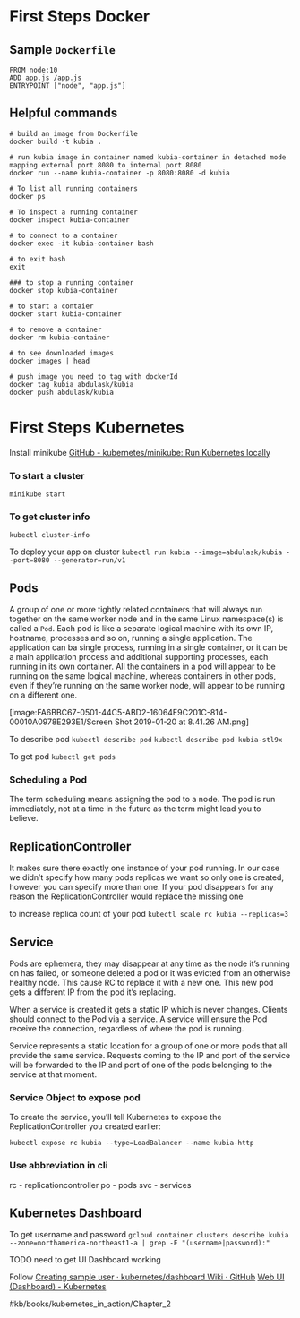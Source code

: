 # First Steps Docker

## Sample  `Dockerfile`

```
FROM node:10
ADD app.js /app.js
ENTRYPOINT ["node", "app.js"]
```

## Helpful commands
```
# build an image from Dockerfile
docker build -t kubia .

# run kubia image in container named kubia-container in detached mode mapping external port 8080 to internal port 8080
docker run --name kubia-container -p 8080:8080 -d kubia

# To list all running containers
docker ps

# To inspect a running container
docker inspect kubia-container

# to connect to a container
docker exec -it kubia-container bash

# to exit bash
exit

### to stop a running container
docker stop kubia-container

# to start a contaier
docker start kubia-container

# to remove a container
docker rm kubia-container

# to see downloaded images
docker images | head

# push image you need to tag with dockerId
docker tag kubia abdulask/kubia
docker push abdulask/kubia
```


# First Steps Kubernetes

Install minikube [GitHub - kubernetes/minikube: Run Kubernetes locally](https://github.com/kubernetes/minikube)

### To start a cluster
`minikube start`

### To get cluster info
`kubectl cluster-info`

To deploy your app on cluster
`kubectl run kubia --image=abdulask/kubia --port=8080 --generator=run/v1`


## Pods
A group of one or more tightly related containers that will always run together on the same worker node and in the same Linux namespace(s) is called a `Pod`. Each pod is like a separate logical machine with its own IP, hostname, processes and so on, running a single application. The application can ba single process, running in a single container, or it can be a main application process and additional supporting processes, each running in its own container. All the containers in a pod will appear to be running on the same logical machine, whereas containers in other pods, even if they’re running on the same worker node, will appear to be running on a different one. 

[image:FA6BBC67-0501-44C5-ABD2-16064E9C201C-814-00010A0978E293E1/Screen Shot 2019-01-20 at 8.41.26 AM.png]


To describe  pod
`kubectl describe pod`
`kubectl describe pod kubia-stl9x`

To get pod
`kubectl get pods`

### Scheduling a Pod
The term scheduling means assigning the pod to a node. The pod is run immediately, not at a time in the future as the term might lead you to believe.

## ReplicationController
It makes sure there exactly one instance of your pod running. In our case we didn’t specify how many pods replicas we want so only one is created, however you can specify more than one. If your pod disappears for any reason the ReplicationController would replace the missing one

to increase replica count of your pod
`kubectl scale rc kubia --replicas=3`

## Service
Pods are ephemera, they may disappear at any time as the node it’s running on has failed, or someone deleted a pod or it was evicted from an otherwise healthy node. This cause RC to replace it with a new one. This new pod gets a different IP from the pod it’s replacing. 

When a service is created it gets a static IP which is never changes. Clients should connect to the Pod via a service. A service will ensure the Pod receive the connection, regardless of where the pod is running.

Service represents a static location for a group of one or more pods that all provide the same service. Requests coming to the IP and port of the service will be forwarded to the IP and port of one of the pods belonging to the service at that moment.


### Service Object to expose pod

To create the service, you’ll tell Kubernetes to expose the ReplicationController you created earlier:

`kubectl expose rc kubia --type=LoadBalancer --name kubia-http`

### Use abbreviation in cli 
rc - replicationcontroller
po - pods
svc - services

## Kubernetes Dashboard
To get username and password
`gcloud container clusters describe kubia --zone=northamerica-northeast1-a | grep -E "(username|password):"`

TODO need to get UI Dashboard working

Follow [Creating sample user · kubernetes/dashboard Wiki · GitHub](https://github.com/kubernetes/dashboard/wiki/Creating-sample-user)
[Web UI (Dashboard) - Kubernetes](https://kubernetes.io/docs/tasks/access-application-cluster/web-ui-dashboard/)




#kb/books/kubernetes_in_action/Chapter_2
